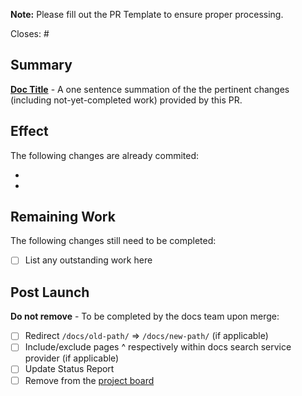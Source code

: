 **Note:** Please fill out the PR Template to ensure proper processing.

Closes: #

## Summary

**[Doc Title](https://pantheon.io/docs/doc-title)** - A one sentence summation of the the pertinent changes (including not-yet-completed work) provided by this PR.

## Effect

The following changes are already commited:

-
-

## Remaining Work

The following changes still need to be completed:

- [ ] List any outstanding work here

## Post Launch

**Do not remove** - To be completed by the docs team upon merge:

- [ ] Redirect `/docs/old-path/` => `/docs/new-path/` (if applicable)
- [ ] Include/exclude pages ^ respectively within docs search service provider (if applicable)
- [ ] Update Status Report
- [ ] Remove from the [project board](https://github.com/pantheon-systems/documentation/projects/14)
